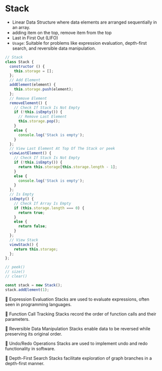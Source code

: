 # Stack 

- Linear Data Structure where data elements are arranged sequentially in an array.
- adding item on the top, remove item from the top
- Last in First Out (LIFO)
- `Usage`: Suitable for problems like expression evaluation, depth-first search, and reversible data manipulation.

```js
// Stack
class Stack {
  constructor () {
    this.storage = [];
  };
  // Add Element
  addElement(element) {
    this.storage.push(element);
  };
  // Remove Element
  removeElement() {
    // Check If Stack Is Not Empty
    if (!this.isEmpty()) {
      // Remove Last Element
      this.storage.pop();
    }
    else {
      console.log('Stack is empty');
    }
  };
  // View Last Element At Top Of The Stack or peek
  viewLastElement() {
    // Check If Stack Is Not Empty
    if (!this.isEmpty()) {
      return this.storage[this.storage.length - 1];
    }
    else {
      console.log('Stack is empty');
    }
  };
  // Is Empty
  isEmpty() {
    // Check If Array Is Empty
    if (this.storage.length === 0) {
      return true;
    }
    else {
      return false;
    }
  };
  // View Stack
  viewStack() {
    return this.storage;
  };
};

// peek()
// size()
// clear()

const stack = new Stack();
stack.addElement(1);

```

📌 Expression Evaluation
Stacks are used to evaluate expressions, often seen in programming languages.

📌 Function Call Tracking
Stacks record the order of function calls and their parameters.

📌 Reversible Data Manipulation
Stacks enable data to be reversed while preserving its original order.

📌 Undo/Redo Operations
Stacks are used to implement undo and redo functionality in software.

📌 Depth-First Search
Stacks facilitate exploration of graph branches in a depth-first manner.